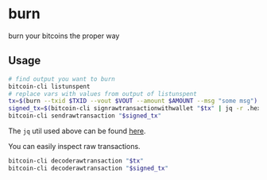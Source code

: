 # burn

burn your bitcoins the proper way

## Usage

```sh
# find output you want to burn
bitcoin-cli listunspent
# replace vars with values from output of listunspent
tx=$(burn --txid $TXID --vout $VOUT --amount $AMOUNT --msg "some msg")
signed_tx=$(bitcoin-cli signrawtransactionwithwallet "$tx" | jq -r .hex)
bitcoin-cli sendrawtransaction "$signed_tx"
```

The `jq` util used above can be found
[here](https://github.com/stedolan/jq.git).

You can easily inspect raw transactions.

```sh
bitcoin-cli decoderawtransaction "$tx"
bitcoin-cli decoderawtransaction "$signed_tx"
```
